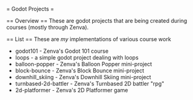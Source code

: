 = Godot Projects =

== Overview ==
These are godot projects that are being created during courses (mostly through Zenva).

== List ==
These are _my_ implementations of various course work

* godot101 - Zenva's Godot 101 course
* loops - a simple godot project dealing with loops
* balloon-popper - Zenva's Balloon Popper mini-project
* block-bounce - Zenva's Block Bounce mini-project
* downhill_skiing - Zenva's Downhill Skiing mini-project
* turnbased-2d-battler - Zenva's Turnbased 2D battler "rpg"
* 2d-platformer - Zenva's 2D Platformer game

